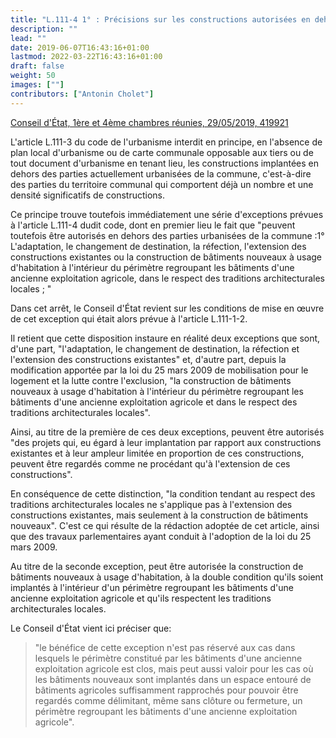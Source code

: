 ```yaml
---
title: "L.111-4 1° : Précisions sur les constructions autorisées en dehors des parties urbanisées"
description: ""
lead: ""
date: 2019-06-07T16:43:16+01:00
lastmod: 2022-03-22T16:43:16+01:00
draft: false
weight: 50
images: [""]
contributors: ["Antonin Cholet"]
---
```


[Conseil d'État, 1ère et 4ème chambres réunies, 29/05/2019, 419921](http://www.legifrance.gouv.fr/affichJuriAdmin.do?oldAction=rechJuriAdmin&idTexte=CETATEXT000038530390)

L'article L.111-3 du code de l'urbanisme interdit en principe, en l'absence de plan local d'urbanisme ou de carte communale opposable aux tiers ou de tout document d'urbanisme en tenant lieu, les constructions implantées en dehors des parties actuellement urbanisées de la commune, c'est-à-dire des parties du territoire communal qui comportent déjà un nombre et une densité significatifs de constructions.

Ce principe trouve toutefois immédiatement une série d'exceptions prévues à l'article L.111-4 dudit code, dont en premier lieu le fait que "peuvent toutefois être autorisés en dehors des parties urbanisées de la commune :1° L'adaptation, le changement de destination, la réfection, l'extension des constructions existantes ou la construction de bâtiments nouveaux à usage d'habitation à l'intérieur du périmètre regroupant les bâtiments d'une ancienne exploitation agricole, dans le respect des traditions architecturales locales ; "

Dans cet arrêt, le Conseil d'État revient sur les conditions de mise en œuvre de cet exception qui était alors prévue à l'article L.111-1-2.

Il retient que cette disposition instaure en réalité deux exceptions que sont, d'une part, "l'adaptation, le changement de destination, la réfection et l'extension des constructions existantes" et, d'autre part, depuis la modification apportée par la loi du 25 mars 2009 de mobilisation pour le logement et la lutte contre l'exclusion, "la construction de bâtiments nouveaux à usage d'habitation à l'intérieur du périmètre regroupant les bâtiments d'une ancienne exploitation agricole et dans le respect des traditions architecturales locales".

Ainsi, au titre de la première de ces deux exceptions, peuvent être autorisés "des projets qui, eu égard à leur implantation par rapport aux constructions existantes et à leur ampleur limitée en proportion de ces constructions, peuvent être regardés comme ne procédant qu'à l'extension de ces constructions".

En conséquence de cette distinction, "la condition tendant au respect des traditions architecturales locales ne s'applique pas à l'extension des constructions existantes, mais seulement à la construction de bâtiments nouveaux". C'est ce qui résulte de la rédaction adoptée de cet article, ainsi que des travaux parlementaires ayant conduit à l'adoption de la loi du 25 mars 2009.

Au titre de la seconde exception, peut être autorisée la construction de bâtiments nouveaux à usage d'habitation, à la double condition qu'ils soient implantés à l'intérieur d'un périmètre regroupant les bâtiments d'une ancienne exploitation agricole et qu'ils respectent les traditions architecturales locales.

Le Conseil d'État vient ici préciser que:

> "le bénéfice de cette exception n'est pas réservé aux cas dans lesquels le périmètre constitué par les bâtiments d'une ancienne exploitation agricole est clos, mais peut aussi valoir pour les cas où les bâtiments nouveaux sont implantés dans un espace entouré de bâtiments agricoles suffisamment rapprochés pour pouvoir être regardés comme délimitant, même sans clôture ou fermeture, un périmètre regroupant les bâtiments d'une ancienne exploitation agricole".

